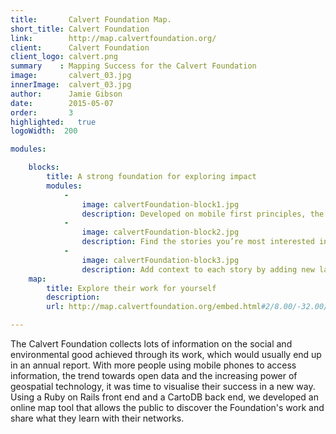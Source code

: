 ```yaml
---
title:       Calvert Foundation Map.
short_title: Calvert Foundation
link:        http://map.calvertfoundation.org/
client:      Calvert Foundation
client_logo: calvert.png
summary    : Mapping Success for the Calvert Foundation
image:       calvert_03.jpg
innerImage:  calvert_03.jpg
author:      Jamie Gibson
date:        2015-05-07
order:       3
highlighted:   true
logoWidth:  200

modules:

    blocks:
        title: A strong foundation for exploring impact
        modules:
            -
                image: calvertFoundation-block1.jpg
                description: Developed on mobile first principles, the website responds to the size of the screen to ensure clear display for all. 
            -
                image: calvertFoundation-block2.jpg
                description: Find the stories you’re most interested in using the filters, or explore the map to see the variety of work they do.
            -
                image: calvertFoundation-block3.jpg
                description: Add context to each story by adding new layers, like % GDP from agriculture or median household income. 
    map:
        title: Explore their work for yourself
        description: 
        url: http://map.calvertfoundation.org/embed.html#2/8.00/-32.00/nokia-day/stories

---
```

The Calvert Foundation collects lots of information on the social and environmental good achieved through its work, which would usually end up in an annual report. With more people using mobile phones to access information, the trend towards open data and the increasing power of geospatial technology, it was time to visualise their success in a new way. Using a Ruby on Rails front end and a CartoDB back end, we developed an online map tool that allows the public to discover the Foundation's work and share what they learn with their networks. 
